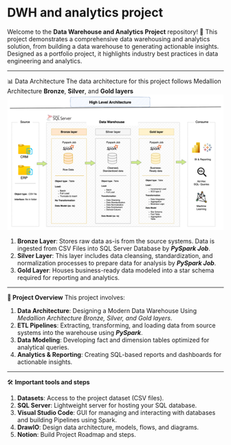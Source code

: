 # DWH and analytics project

Welcome to the **Data Warehouse and Analytics Project** repository! 🚀
This project demonstrates a comprehensive data warehousing and analytics solution, from building a data warehouse to generating actionable insights. Designed as a portfolio project, it highlights industry best practices in data engineering and analytics.

---
📊 Data Architecture
The data architecture for this project follows Medallion Architecture **Bronze**, **Silver**, and **Gold layers**
![Alt Text](docs/Data_Architecture.png)


1. **Bronze Layer**: Stores raw data as-is from the source systems. Data is ingested from CSV Files into SQL Server Database by ***PySpark Job***.
2. **Silver Layer**: This layer includes data cleansing, standardization, and normalization processes to prepare data for analysis by ***PySpark Job***.
3. **Gold Layer**: Houses business-ready data modeled into a star schema required for reporting and analytics.

---
**📖 Project Overview**
This project involves:

1. **Data Architecture**: Designing a Modern Data Warehouse Using _Medallion Architecture Bronze, Silver, and Gold layers_.
2. **ETL Pipelines**: Extracting, transforming, and loading data from source systems into the warehouse using ***PySpark***.
3. **Data Modeling**: Developing fact and dimension tables optimized for analytical queries.
4. **Analytics & Reporting**: Creating SQL-based reports and dashboards for actionable insights.

---
🛠️ **Important tools and steps**
1. **Datasets**: Access to the project dataset (CSV files).
2. **SQL Server**: Lightweight server for hosting your SQL database.
3. **Visual Studio Code**: GUI for managing and interacting with databases and building Pipelines using Spark.
4. **DrawIO**: Design data architecture, models, flows, and diagrams.
5. **Notion**: Build Project Roadmap and steps.



